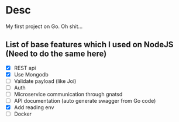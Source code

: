 # Desc
My first project on Go. Oh shit...

## List of base features which I used on NodeJS (Need to do the same here)
 - [x] REST api
 - [x] Use Mongodb
 - [ ] Validate payload (like Joi)
 - [ ] Auth
 - [ ] Microservice communication through gnatsd
 - [ ] API documentation (auto generate swagger from Go code)
 - [x] Add reading env
 - [ ] Docker
